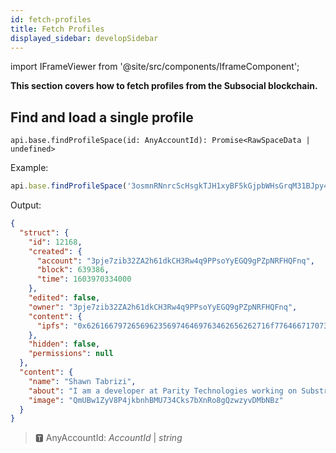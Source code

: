 ```yaml
---
id: fetch-profiles
title: Fetch Profiles
displayed_sidebar: developSidebar
---
```

import IFrameViewer from '@site/src/components/IframeComponent';

**This section covers how to fetch profiles from the Subsocial blockchain.**

## Find and load a single profile

```
api.base.findProfileSpace(id: AnyAccountId): Promise<RawSpaceData | undefined>
```

Example:

```javascript
api.base.findProfileSpace('3osmnRNnrcScHsgkTJH1xyBF5kGjpbWHsGrqM31BJpy4vwn8')
```

Output: 

```json
{
  "struct": {
    "id": 12168,
    "created": {
      "account": "3pje7zib32ZA2h61dkCH3Rw4q9PPsoYyEGQ9gPZpNRFHQFnq",
      "block": 639386,
      "time": 1603970334000
    },
    "edited": false,
    "owner": "3pje7zib32ZA2h61dkCH3Rw4q9PPsoYyEGQ9gPZpNRFHQFnq",
    "content": {
      "ipfs": "0x62616679726569623569746469763462656262716f7764667170737533766f63746667696861743464716f32736f787077326a646e637376623234"
    },
    "hidden": false,
    "permissions": null
  },
  "content": {
    "name": "Shawn Tabrizi",
    "about": "I am a developer at Parity Technologies working on Substrate!",
    "image": "QmUBw1ZyV8P4jkbnhBMU734Cks7bXnRo8gQzwzyvDMbNBz"
  }
}
```

> 🆃 AnyAccountId: *AccountId* | *string*

 <IFrameViewer
      src="https://play.subsocial.network/reading-data/profile/single-account?iframe=true"
  />
<br/>
